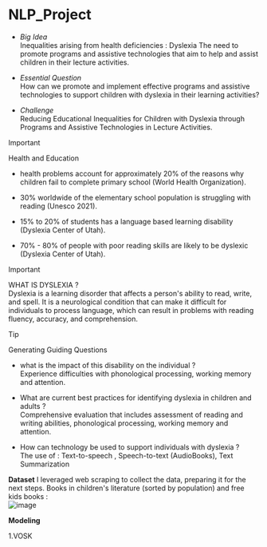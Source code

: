 # NLP_Project
* *Big Idea* <br/>
Inequalities arising from health deficiencies : Dyslexia
The need to promote programs and assistive technologies that aim to help and assist children in their lecture activities.

* *Essential Question* <br/>
How can we promote and implement effective programs and assistive technologies to support children with dyslexia in their learning activities?

* *Challenge* <br/>
Reducing Educational Inequalities for Children with Dyslexia through Programs and Assistive Technologies in Lecture Activities.

> [!IMPORTANT]
> Health and Education

* health problems account for approximately 20% of the reasons why children fail to complete primary school (World Health Organization).

* 30% worldwide of the elementary school population is struggling with reading (Unesco 2021).
 

* 15% to 20% of students has a language based learning disability (Dyslexia Center of Utah).

 * 70% - 80% of people with poor reading skills are likely to be dyslexic (Dyslexia Center of Utah).

> [!IMPORTANT]
> WHAT IS DYSLEXIA ?  <br/>
Dyslexia is a learning disorder that affects a person's ability to read, write, and spell. It is a neurological condition that can make it difficult for individuals to process language, which can result in problems with reading fluency, accuracy, and comprehension.

> [!TIP]
>Generating Guiding Questions

* what is the impact of this disability on the individual ?  <br/>
Experience difficulties with phonological processing, working memory and attention. 

* What are current best practices for identifying dyslexia in children and adults ?  <br/>
Comprehensive evaluation that includes assessment of reading and writing abilities, phonological processing, working memory and attention.

* How can technology be used to support individuals with dyslexia ?   <br/>
The use of : Text-to-speech , Speech-to-text (AudioBooks), Text Summarization


**Dataset**
I leveraged web scraping to collect the data, preparing it for the next steps.
Books in children's literature (sorted by population) and free kids books : <br/>
![image](https://github.com/user-attachments/assets/2684e563-093d-4f9e-999d-ff2cbaeab42b)
 <br/>
 
**Modeling**  <br/>

1.VOSK <br/>

